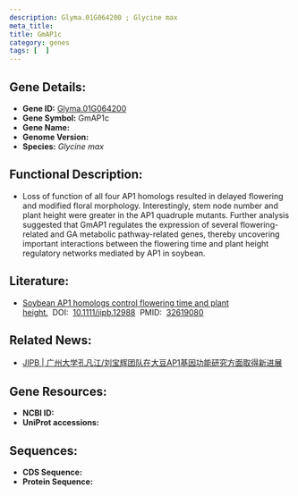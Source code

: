 ```yaml
---
description: Glyma.01G064200 ; Glycine max
meta_title:
title: GmAP1c
category: genes
tags: [  ]
---
```


## Gene Details:
- **Gene ID:**	[Glyma.01G064200](https://www.maizegdb.org/gene_center/gene/Glyma.01G064200)
- **Gene Symbol:** GmAP1c
- **Gene Name:** 
- **Genome Version:** []()
- **Species:** *Glycine max*

## Functional Description:
   - Loss of function of all four AP1 homologs resulted in delayed flowering and modified floral morphology. Interestingly, stem node number and plant height were greater in the AP1 quadruple mutants. Further analysis suggested that GmAP1 regulates the expression of several flowering-related and GA metabolic pathway-related genes, thereby uncovering important interactions between the flowering time and plant height regulatory networks mediated by AP1 in soybean.

## Literature:
   - [Soybean AP1 homologs control flowering time and plant height.]( https://onlinelibrary.wiley.com/doi/10.1111/jipb.12988)&nbsp;&nbsp;DOI:&nbsp;&nbsp;[10.1111/jipb.12988](https://onlinelibrary.wiley.com/doi/10.1111/jipb.12988)&nbsp;&nbsp;PMID:&nbsp;&nbsp;[32619080](https://pubmed.ncbi.nlm.nih.gov/32619080/)

## Related News:
   - [JIPB | 广州大学孔凡江/刘宝辉团队在大豆AP1基因功能研究方面取得新进展](https://mp.weixin.qq.com/s?__biz=Mzg3MDEwNDEyMg==&mid=2247491932&idx=3&sn=e95ffb9437116812b76d87481d398c1f&chksm=ce904c09f9e7c51f4771f95cad389c230986b62b896497b308a2e995aa84e48f9899ad8c3162&scene=27#wechat_redirect)

## Gene Resources:
- **NCBI ID:** [](https://www.ncbi.nlm.nih.gov/gene/?term=)
- **UniProt accessions:** [](https://www.uniprot.org/uniprotkb//entry)

## Sequences:
- **CDS Sequence:**
- **Protein Sequence:**
